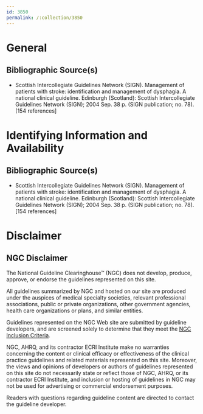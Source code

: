```yaml
---
id: 3850
permalink: /:collection/3850
---
```


# General

## Bibliographic Source(s)

- Scottish Intercollegiate Guidelines Network (SIGN). Management of patients with stroke: identification and management of dysphagia. A national clinical guideline. Edinburgh (Scotland): Scottish Intercollegiate Guidelines Network (SIGN); 2004 Sep. 38 p. (SIGN publication; no. 78). [154 references]

# Identifying Information and Availability

## Bibliographic Source(s)

- Scottish Intercollegiate Guidelines Network (SIGN). Management of patients with stroke: identification and management of dysphagia. A national clinical guideline. Edinburgh (Scotland): Scottish Intercollegiate Guidelines Network (SIGN); 2004 Sep. 38 p. (SIGN publication; no. 78). [154 references]

# Disclaimer

## NGC Disclaimer

The National Guideline Clearinghouse™ (NGC) does not develop, produce, approve, or endorse the guidelines represented on this site.

All guidelines summarized by NGC and hosted on our site are produced under the auspices of medical specialty societies, relevant professional associations, public or private organizations, other government agencies, health care organizations or plans, and similar entities.

Guidelines represented on the NGC Web site are submitted by guideline developers, and are screened solely to determine that they meet the [NGC Inclusion Criteria](/help-and-about/summaries/inclusion-criteria).

NGC, AHRQ, and its contractor ECRI Institute make no warranties concerning the content or clinical efficacy or effectiveness of the clinical practice guidelines and related materials represented on this site. Moreover, the views and opinions of developers or authors of guidelines represented on this site do not necessarily state or reflect those of NGC, AHRQ, or its contractor ECRI Institute, and inclusion or hosting of guidelines in NGC may not be used for advertising or commercial endorsement purposes.

Readers with questions regarding guideline content are directed to contact the guideline developer.

